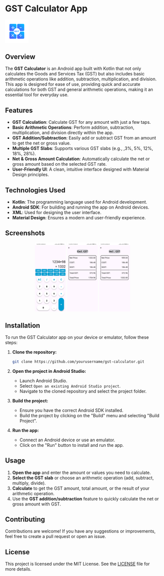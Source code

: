 # GST Calculator App

<img src="screenshot\Screenshot4.png" alt="GST Calculator App" width="15%" />

## Overview

The **GST Calculator** is an Android app built with Kotlin that not only calculates the Goods and Services Tax (GST) but also includes basic arithmetic operations like addition, subtraction, multiplication, and division. This app is designed for ease of use, providing quick and accurate calculations for both GST and general arithmetic operations, making it an essential tool for everyday use.

## Features

- **GST Calculation**: Calculate GST for any amount with just a few taps.
- **Basic Arithmetic Operations**: Perform addition, subtraction, multiplication, and division directly within the app.
- **GST Addition/Subtraction**: Easily add or subtract GST from an amount to get the net or gross value.
- **Multiple GST Slabs**: Supports various GST slabs (e.g., ,3%, 5%, 12%, 18%, 28%).
- **Net & Gross Amount Calculation**: Automatically calculate the net or gross amount based on the selected GST rate.
- **User-Friendly UI**: A clean, intuitive interface designed with Material Design principles.

## Technologies Used

- **Kotlin**: The programming language used for Android development.
- **Android SDK**: For building and running the app on Android devices.
- **XML**: Used for designing the user interface.
- **Material Design**: Ensures a modern and user-friendly experience.

## Screenshots

<p align="center">
  <img src="screenshot\Screenshot1.jpg" alt="Screenshot 1" width="20%" />
  <img src="screenshot\Screenshot2.jpg" alt="Screenshot 2" width="20%" />
  <img src="screenshot\Screenshot3.jpg" alt="Screenshot 3" width="20%" />
</p>

## Installation

To run the GST Calculator app on your device or emulator, follow these steps:

1. **Clone the repository:**

    ```bash
    git clone https://github.com/yourusername/gst-calculator.git
    ```

2. **Open the project in Android Studio:**

    - Launch Android Studio.
    - Select `Open an existing Android Studio project`.
    - Navigate to the cloned repository and select the project folder.

3. **Build the project:**

    - Ensure you have the correct Android SDK installed.
    - Build the project by clicking on the "Build" menu and selecting "Build Project".

4. **Run the app:**

    - Connect an Android device or use an emulator.
    - Click on the "Run" button to install and run the app.

## Usage

1. **Open the app** and enter the amount or values you need to calculate.
2. **Select the GST slab** or choose an arithmetic operation (add, subtract, multiply, divide).
3. **Calculate** to get the GST amount, total amount, or the result of your arithmetic operation.
4. Use the **GST addition/subtraction** feature to quickly calculate the net or gross amount with GST.

## Contributing

Contributions are welcome! If you have any suggestions or improvements, feel free to create a pull request or open an issue.

## License

This project is licensed under the MIT License. See the [LICENSE](LICENSE) file for more details.
